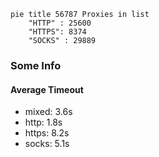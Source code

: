 
```mermaid
pie title 56787 Proxies in list
    "HTTP" : 25600
    "HTTPS": 8374
    "SOCKS" : 29889
```

### Some Info
#### Average Timeout

- mixed: 3.6s
- http: 1.8s
- https: 8.2s
- socks: 5.1s